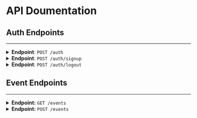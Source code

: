 # API Doumentation


## Auth Endpoints
---------------------------------------------------------------------------------------
<details close>
<summary><b>Endpoint</b>: <code>POST /auth</code></summary>
<br>

**Descripion**: Log in user

**Headers**:
     `content-type`: application/json

**Request Body**:
```
    {
      "email": "maxwell12@gmail.com",
      "password": "max1234"
    }
```

**Success Response**:
  * Code: 200 Ok
  * Content-example:
      ```
      {
        "user": {
              "message": "Login successful!",
              "loggedUser": {
                "id": "66dee88cf7456754137a8b01",
                "name": "maxwell undefined",  // firstname and lastname
                "email": "maxwell12@gmail.com",
                "dob": "25/02/1997"
              }
          }
      }
      ```

**Error Response**:
  * Code: 401
  * Content Example:
```
    {
      "error": "User Not Found"
    }
```
```
    {
      "error": "Incorrect password"
    }
```
</details>

<details close>
<summary><b>Endpoint</b>: <code>POST /auth/signup</code></summary>
<br>

**Descripion**: Create a user Object

**Headers**:
     `content-type`: application/json

**Request Body**:
```
    {
      "email": "johndoe@gmail.com",
      "firstname": "john",
      "lastname": "doe",
      "dob": "2006-06-12"
      "password": "john1234"
    }
```

**Success Response**:
  * Code: 201 Created
  * Content-example:
```
      {
        "user": {
          "id": "66e49c732d2925584e8a8e7b",
          "name": "john doe",
          "email": "johndoe@gmail.com",
          "dob": "2006-06-12"
          }
      }
```

**Error Response**:
  * `Code`: 400 `Bad Request`,
  * `Content Example`:
    - This occurs when nothing is passed to the url or request body is empty
```
    {
      "error": "Bad Request"
    }
```
  * `Code`: 403 `Forbidden`
  * `Content Example`:
    - This error occurs when the email already exist, because email address is unique
```
    {
      "error": "Email Exist"
    }
```
  * `Code`: 422 `Unprocessible entity`
  * `Content Example`:
  - This occurs when some necessary fields are empty when request is passed:
```
    {
      "error": "please fill all necessary fields"
    }

```
</details>
<details close>
<summary><b>Endpoint</b>: <code>POST /auth/logout</code></summary>
<br>

**Description**: Logs out user and destroys the session

**Success Response**:
  * Code: 200 Ok
  * Content Example:
```
  {
    "logout successfull"
  }
```
</details>


## Event Endpoints
-------------------------------------------------------------
<details close>
<summary><b>Endpoint:</b> <code>GET /events </code></summary>
<br>

**Description**: Returns all Event that involved the user

**Headers**:
     `content-type`: application/json

**Request Body**: None

**Success Response**:
  * Code: 200 Ok
  * Content-example:
```
  [
  {
    "invitedUsers": [],
    "_id": "66e34b7b6c854adbf655435e",
    "eventName": "alx",
    "eventTime": "2024-09-26T10:00:00.000Z",
    "startTime": "2024-09-26T10:00:00.000Z",
    "endTime": "2024-09-26T12:00:00.000Z",
    "isAllDay": false,
    "isPriority": false,
    "createdBy": {
      "_id": "66dee88cf7456754137a8b01",
      "email": "maxwell12@gmail.com",
      "firstname": "maxwell"
    },
    "dateCreated": "2024-09-12T20:13:47.114Z",
    "__v": 0
  },
  {
    "_id": "66e4b0700fa9802ce1ab2fb6",
    "eventName": "Alx graduation",
    "description": "Celebration of 1 year program",
    "eventTime": "2024-10-05T10:20:30.000Z",
    "startTime": "2024-10-05T10:02:45.000Z",
    "endTime": "2024-10-05T18:02:45.000Z",
    "isAllDay": false,
    "isPriority": false,
    "createdBy": {
      "_id": "66dee88cf7456754137a8b01",
      "email": "maxwell12@gmail.com",
      "firstname": "maxwell"
    },
    "invitedUsers": [],
    "dateCreated": "2024-09-13T21:36:48.875Z",
    "__v": 0
  }
  ]
```

**Error Response**:
  * `Code`: 401 `Unauthorised`
  * `Content Example`:
    - This error occurs when user is not logged in
  ```
    {
      "error": "Unauthorised"
    }
  ```
</details>

<details close>
<summary><b>Endpoint:</b> <code>POST /events </code></summary>
<br>

**Description**: Creates an Event

**Headers**:
     `content-type`: application/json

**Request Body**:
```
    {
       "eventName": "Alx graduation",
       "description": "Celebration of 1 year program",
       "eventTime": "2024-10-05T10:20:30.000Z",
       "startTime": "2024-10-05T10:02:45.000Z",
       "endTime": "2024-10-05T18:02:45.000Z",
       "isAllDay": false,
       "isPriority": false
    }
```

**Success Response**:
  * Code: 201 Created
  * Content-example:
```
      {
        "eventName": "Alx graduation",
        "description": "Celebration of 1 year program",
        "eventTime": "2024-10-05T10:20:30.000Z",
        "startTime": "2024-10-05T10:02:45.000Z",
        "endTime": "2024-10-05T18:02:45.000Z",
        "isAllDay": false,
        "isPriority": false,
        "createdBy": "66dee88cf7456754137a8b01",
        "invitedUsers": [],
        "_id": "66e4b0700fa9802ce1ab2fb6",
        "dateCreated": "2024-09-13T21:36:48.875Z",
        "__v": 0
      }
```

**Error Response**:
  * `Code`: 400 `Bad Request`,
  * `Content Example`:
    - This occurs when nothing is passed to the url or request body is empty
  ```
    {
      "error": "Bad Request" //Note: Error may vary from input validation error to server error
    }
  ```
  * `Code`: 401 `Unauthorised`
  * `Content Example`:
    - This error occurs when user is not logged in
  ```
    {
      "error": "Unauthorised"
    }
  ```
</details>